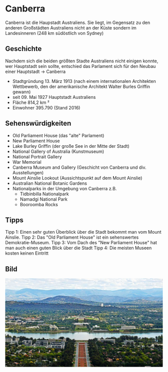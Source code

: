 
# Canberra

Canberra ist die Haupstadt Australiens. Sie liegt, im Gegensatz zu den anderen Großstädten Australiens nicht an der Küste sondern im Landesinneren \(248 km südöstlich von Sydney\) 

## Geschichte

Nachdem sich die beiden größten Stadte Australiens nicht einigen konnte, wer Hauptstadt sein sollte, entschied das Parlament sich für den Neubau einer Hauptstadt -> Canberra
* Stadtgründung 13. März 1913 \(nach einem internationalen Architekten Wettbewerb, den der amerikanische Architekt Walter Burles Griffin gewann\)
* seit 09. Mai 1927 Hauptstadt Australiens
* Fläche 814,2 km &sup2;
* Einwohner 395.790 \(Stand 2016\)

## Sehenswürdigkeiten

* Old Parliament House \(das "alte" Parlament\)
* New Parliament House
* Lake Burley Griffin \(der große See in der Mitte der Stadt\)
* National Gallery of Australia \(Kunstmuseum\)
* National Portrait Gallery
* War Memorial
* Canberra Museum and Gallery \(Geschicht von Canberra und div. Ausstellungen\)
* Mount Ainslie Lookout \(Aussichtspunkt auf dem Mount Ainslie\)
* Australian National Botanic Gardens
* Nationalparks in der Umgebung von Canberra z.B.
  * Tidbinbilla Nationalpark
  * Namadgi National Park
  * Booroomba Rocks

## Tipps

Tipp 1: Einen sehr guten Überblick über die Stadt bekommt man vom Mount Ainslie.
Tipp 2: Das "Old Parliament House" ist ein sehenswertes Demokratie-Museum.
Tipp 3: Vom Dach des "New Parliament House" hat man auch einen guten Blick über die Stadt
Tipp 4: Die meisten Museen kosten keinen Eintritt

## Bild

![Blick über Canberra vom Mount Ainslie](canberra_01.png)

